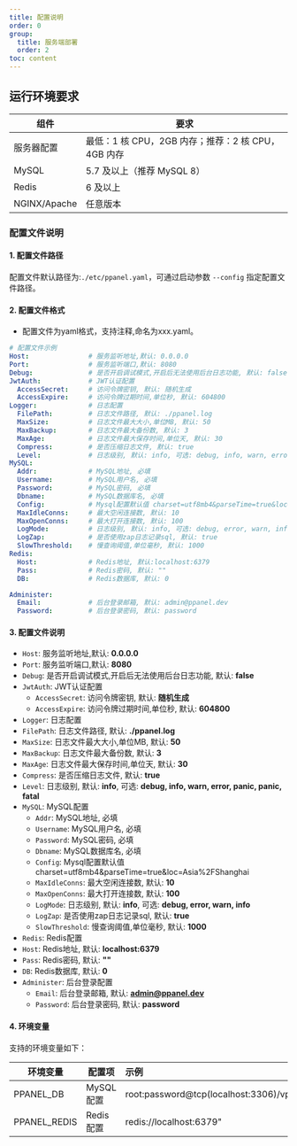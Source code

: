 ```yaml
---
title: 配置说明
order: 0
group: 
  title: 服务端部署
  order: 2
toc: content
---
```

## 运行环境要求

| 组件         | 要求                                               |
| ------------ | -------------------------------------------------- |
| 服务器配置   | 最低：1 核 CPU，2GB 内存；推荐：2 核 CPU，4GB 内存 |
| MySQL        | 5.7 及以上（推荐 MySQL 8）                         |
| Redis        | 6 及以上                                           |
| NGINX/Apache | 任意版本                                           |

### 配置文件说明

#### 1. 配置文件路径

配置文件默认路径为:`./etc/ppanel.yaml`，可通过启动参数 `--config` 指定配置文件路径。

#### 2. 配置文件格式

- 配置文件为yaml格式，支持注释,命名为xxx.yaml。

```yaml
# 配置文件示例
Host:               # 服务监听地址,默认: 0.0.0.0
Port:               # 服务监听端口,默认: 8080
Debug:              # 是否开启调试模式,开启后无法使用后台日志功能, 默认: false
JwtAuth:            # JWT认证配置
  AccessSecret:     # 访问令牌密钥, 默认: 随机生成
  AccessExpire:     # 访问令牌过期时间,单位秒, 默认: 604800
Logger:             # 日志配置
  FilePath:         # 日志文件路径, 默认: ./ppanel.log
  MaxSize:          # 日志文件最大大小,单位MB, 默认: 50
  MaxBackup:        # 日志文件最大备份数, 默认: 3
  MaxAge:           # 日志文件最大保存时间,单位天, 默认: 30
  Compress:         # 是否压缩日志文件, 默认: true
  Level:            # 日志级别, 默认: info, 可选: debug, info, warn, error, panic, panic, fatal
MySQL:
  Addr:             # MySQL地址, 必填
  Username:         # MySQL用户名, 必填
  Password:         # MySQL密码, 必填
  Dbname:           # MySQL数据库名, 必填
  Config:           # Mysql配置默认值 charset=utf8mb4&parseTime=true&loc=Asia%2FShanghai
  MaxIdleConns:     # 最大空闲连接数, 默认: 10
  MaxOpenConns:     # 最大打开连接数, 默认: 100
  LogMode:          # 日志级别, 默认: info, 可选: debug, error, warn, info
  LogZap:           # 是否使用zap日志记录sql, 默认: true
  SlowThreshold:    # 慢查询阈值,单位毫秒, 默认: 1000
Redis:
  Host:             # Redis地址, 默认:localhost:6379
  Pass:             # Redis密码, 默认: ""
  DB:               # Redis数据库, 默认: 0

Administer:
  Email:            # 后台登录邮箱, 默认: admin@ppanel.dev
  Password:         # 后台登录密码, 默认: password

```

#### 3. 配置文件说明

- `Host`: 服务监听地址,默认: **0.0.0.0**
- `Port`: 服务监听端口,默认: **8080**
- `Debug`: 是否开启调试模式,开启后无法使用后台日志功能, 默认: **false**
- `JwtAuth`: JWT认证配置
  - `AccessSecret`: 访问令牌密钥, 默认: **随机生成**
  - `AccessExpire`: 访问令牌过期时间,单位秒, 默认: **604800**
- `Logger`: 日志配置
- `FilePath`: 日志文件路径, 默认: **./ppanel.log**
- `MaxSize`: 日志文件最大大小,单位MB, 默认: **50**
- `MaxBackup`: 日志文件最大备份数, 默认: **3**
- `MaxAge`: 日志文件最大保存时间,单位天, 默认: **30**
- `Compress`: 是否压缩日志文件, 默认: **true**
- `Level`: 日志级别, 默认: **info**, 可选: **debug, info, warn, error, panic, panic, fatal**
- `MySQL`: MySQL配置
  - `Addr`: MySQL地址, 必填
  - `Username`: MySQL用户名, 必填
  - `Password`: MySQL密码, 必填
  - `Dbname`: MySQL数据库名, 必填
  - `Config`: Mysql配置默认值 charset=utf8mb4&parseTime=true&loc=Asia%2FShanghai
  - `MaxIdleConns`: 最大空闲连接数, 默认: **10**
  - `MaxOpenConns`: 最大打开连接数, 默认: **100**
  - `LogMode`: 日志级别, 默认: **info**, 可选: **debug, error, warn, info**
  - `LogZap`: 是否使用zap日志记录sql, 默认: **true**
  - `SlowThreshold`: 慢查询阈值,单位毫秒, 默认: **1000**
- `Redis`: Redis配置
- `Host`: Redis地址, 默认: **localhost:6379**
- `Pass`: Redis密码, 默认: **""**
- `DB`: Redis数据库, 默认: **0**
- `Administer`: 后台登录配置
  - `Email`: 后台登录邮箱, 默认: **<admin@ppanel.dev>**
  - `Password`: 后台登录密码, 默认: **password**

#### 4. 环境变量

支持的环境变量如下：

| 环境变量         | 配置项     | 示例                                         |
|--------------|---------|:-------------------------------------------|
| PPANEL_DB    | MySQL配置 | root:password@tcp(localhost:3306)/vpnboard |
| PPANEL_REDIS | Redis配置 | redis://localhost:6379"                    |

